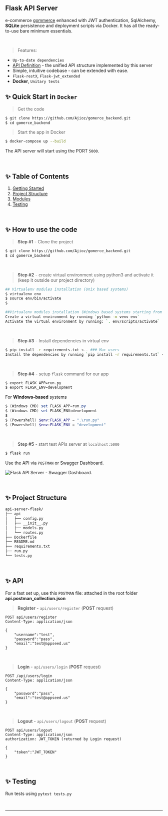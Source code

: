 ## Flask API Server

e-commerce [gommerce](https://github.com/Ajioz/gomerce_backend.git) enhanced with JWT authentication, SqlAlchemy, **SQLite** persistence and deployment scripts via Docker. It has all the ready-to-use bare minimum essentials.

<br />

> Features:

- `Up-to-date dependencies`
- [API Definition](https://docs.appseed.us/boilerplate-code/api-unified-definition) - the unified API structure implemented by this server
- Simple, intuitive codebase - can be extended with ease.
- `Flask-restX`, `Flask-jwt_extended`
- **Docker**, `Unitary tests`

## ✨ Quick Start in `Docker`

> Get the code

```bash
$ git clone https://github.com/Ajioz/gomerce_backend.git
$ cd gomerce_backend
```

> Start the app in Docker

```bash
$ docker-compose up --build
```

The API server will start using the PORT `5000`.

<br />

## ✨ Table of Contents

1. [Getting Started](#getting-started)
2. [Project Structure](#project-structure)
3. [Modules](#modules)
4. [Testing](#testing)

<br />

## ✨ How to use the code

> **Step #1** - Clone the project

```bash
$ git clone https://github.com/Ajioz/gomerce_backend.git
$ cd gomerce_backend
```

<br />

> **Step #2** - create virtual environment using python3 and activate it (keep it outside our project directory)

```bash
## Virtualenv modules installation (Unix based systems)
$ virtualenv env
$ source env/bin/activate
$

##Virtualenv modules installation (Windows based systems starting from python 3)
Create a virtual environment by running `python -m venv env`
Activate the virtual environment by running: `. env/scripts/activate`
```

<br />

> **Step #3** - Install dependencies in virtual env

```bash
$ pip install -r requirements.txt <-- ### Mac users
Install the dependencies by running `pip install -r requirements.txt` <-- ### Windows users
```

<br />

> **Step #4** - setup `flask` command for our app

```bash
$ export FLASK_APP=run.py
$ export FLASK_ENV=development
```

For **Windows-based** systems

```powershell
$ (Windows CMD) set FLASK_APP=run.py
$ (Windows CMD) set FLASK_ENV=development
$
$ (Powershell) $env:FLASK_APP = ".\run.py"
$ (Powershell) $env:FLASK_ENV = "development"
```

<br />

> **Step #5** - start test APIs server at `localhost:5000`

```bash
$ flask run
```

Use the API via `POSTMAN` or Swagger Dashboard.

![Flask API Server - Swagger Dashboard.](https://user-images.githubusercontent.com/51070104/141950891-ea315fca-24c2-4929-841c-38fb950a478d.png)

<br />

## ✨ Project Structure

```bash
api-server-flask/
├── api
│   ├── config.py
│   ├── __init__.py
│   ├── models.py
│   └── routes.py
├── Dockerfile
├── README.md
├── requirements.txt
├── run.py
└── tests.py
```

<br />

## ✨ API

For a fast set up, use this `POSTMAN` file: attached in the root folder **api.postman_collection.json**

> **Register** - `api/users/register` (**POST** request)

```
POST api/users/register
Content-Type: application/json

{
    "username":"test",
    "password":"pass",
    "email":"test@appseed.us"
}
```

<br />

> **Login** - `api/users/login` (**POST** request)

```
POST /api/users/login
Content-Type: application/json

{
    "password":"pass",
    "email":"test@appseed.us"
}
```

<br />

> **Logout** - `api/users/logout` (**POST** request)

```
POST api/users/logout
Content-Type: application/json
authorization: JWT_TOKEN (returned by Login request)

{
    "token":"JWT_TOKEN"
}
```

<br />

## ✨ Testing

Run tests using `pytest tests.py`

<br />

---
